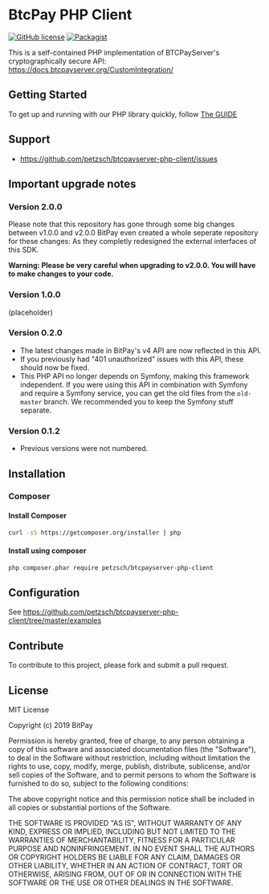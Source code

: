# BtcPay PHP Client
[![GitHub license](https://img.shields.io/badge/license-MIT-blue.svg?style=flat-square)](https://raw.githubusercontent.com/btcpayserver/php-btcpay-client-v2/master/LICENSE)
[![Packagist](https://img.shields.io/packagist/v/btcpayserver/btcpayserver-php-client.svg?style=flat-square)](https://packagist.org/packages/btcpayserver/btcpayserver-php-client)

This is a self-contained PHP implementation of BTCPayServer's cryptographically secure API: https://docs.btcpayserver.org/CustomIntegration/

## Getting Started

To get up and running with our PHP library quickly, follow [The GUIDE](https://github.com/btcpayserver/btcpayserver-php-client/blob/master/GUIDE.md)

## Support

* https://github.com/petzsch/btcpayserver-php-client/issues

## Important upgrade notes

### Version 2.0.0

Please note that this repository has gone through some big changes between v1.0.0 and v2.0.0
BitPay even created a whole seperate repository for these changes: As they completly redesigned the external interfaces of this SDK.

**Warning: Please be very careful when upgrading to v2.0.0. You will have to make changes to your code.**

### Version 1.0.0

(placeholder)

### Version 0.2.0
- The latest changes made in BitPay's v4 API are now reflected in this API.
- If you previously had "401 unauthorized" issues with this API, these should now be fixed. 
- This PHP API no longer depends on Symfony, making this framework independent. If you were using this API in combination with Symfony and require a Symfony service, you can get the old files from the `old-master` branch. We recommended you to keep the Symfony stuff separate.

### Version 0.1.2
- Previous versions were not numbered.

## Installation

### Composer

#### Install Composer

```bash
curl -sS https://getcomposer.org/installer | php
```

#### Install using composer

```bash
php composer.phar require petzsch/btcpayserver-php-client
```

## Configuration

See https://github.com/petzsch/btcpayserver-php-client/tree/master/examples

## Contribute

To contribute to this project, please fork and submit a pull request.

## License

MIT License

Copyright (c) 2019 BitPay

Permission is hereby granted, free of charge, to any person obtaining a copy
of this software and associated documentation files (the "Software"), to deal
in the Software without restriction, including without limitation the rights
to use, copy, modify, merge, publish, distribute, sublicense, and/or sell
copies of the Software, and to permit persons to whom the Software is
furnished to do so, subject to the following conditions:

The above copyright notice and this permission notice shall be included in all
copies or substantial portions of the Software.

THE SOFTWARE IS PROVIDED "AS IS", WITHOUT WARRANTY OF ANY KIND, EXPRESS OR
IMPLIED, INCLUDING BUT NOT LIMITED TO THE WARRANTIES OF MERCHANTABILITY,
FITNESS FOR A PARTICULAR PURPOSE AND NONINFRINGEMENT. IN NO EVENT SHALL THE
AUTHORS OR COPYRIGHT HOLDERS BE LIABLE FOR ANY CLAIM, DAMAGES OR OTHER
LIABILITY, WHETHER IN AN ACTION OF CONTRACT, TORT OR OTHERWISE, ARISING FROM,
OUT OF OR IN CONNECTION WITH THE SOFTWARE OR THE USE OR OTHER DEALINGS IN THE
SOFTWARE.

